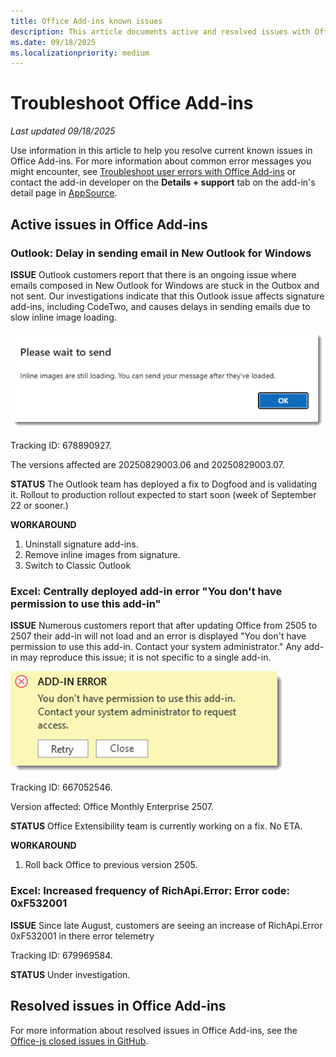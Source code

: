 ```yaml
---
title: Office Add-ins known issues
description: This article documents active and resolved issues with Office Add-ins.
ms.date: 09/18/2025
ms.localizationpriority: medium
---
```


# Troubleshoot Office Add-ins

_Last updated 09/18/2025_

Use information in this article to help you resolve current known issues in Office Add-ins.  For more information about common error messages you might encounter, see [Troubleshoot user errors with Office Add-ins](/office/dev/add-ins/testing/testing-and-troubleshooting.md) or contact the add-in developer on the **Details + support** tab on the add-in's detail page in [AppSource](https://appsource.microsoft.com).

## Active issues in Office Add-ins

### Outlook: Delay in sending email in New Outlook for Windows

**ISSUE**
Outlook customers report that there is an ongoing issue where emails composed in New Outlook for Windows are stuck in the Outbox and not sent. Our investigations indicate that this Outlook issue affects signature add-ins, including CodeTwo, and causes delays in sending emails due to slow inline image loading.

 ![Outlook images still loading error message.](../images/outlook-images-still-loading-error.png)

Tracking ID: 678890927.

The versions affected are 20250829003.06 and 20250829003.07.

**STATUS**
The Outlook team has deployed a fix to Dogfood and is validating it. Rollout to production rollout expected to start soon (week of September 22 or sooner.)

**WORKAROUND**

1. Uninstall signature add-ins.
1. Remove inline images from signature.
1. Switch to Classic Outlook

### Excel: Centrally deployed add-in error "You don't have permission to use this add-in"

**ISSUE**
Numerous customers report that after updating Office from 2505 to 2507 their add-in will not load and an error is displayed "You don't have permission to use this add-in. Contact your system administrator." Any add-in may reproduce this issue; it is not specific to a single add-in.

 ![Excel web add-in permissions error message.](../images/excel-web-addin-permission-error.png)

Tracking ID: 667052546.

Version affected: Office Monthly Enterprise 2507.

**STATUS**
Office Extensibility team is currently working on a fix. No ETA.

**WORKAROUND**
1. Roll back Office to previous version 2505.

### Excel: Increased frequency of RichApi.Error: Error code: 0xF532001

**ISSUE**
Since late August, customers are seeing an increase of RichApi.Error 0xF532001 in there error telemetry

Tracking ID: 679969584.

**STATUS**
Under investigation.

## Resolved issues in Office Add-ins

For more information about resolved issues in Office Add-ins, see the [Office-js closed issues in GitHub](https://github.com/OfficeDev/office-js/issues?q=is%3Aissue%20state%3Aclosed). 

